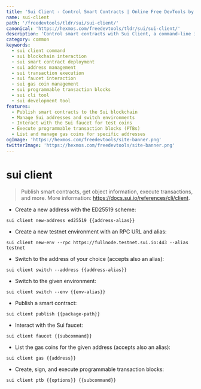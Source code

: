 ```yaml
---
title: 'Sui Client - Control Smart Contracts | Online Free DevTools by Hexmos'
name: sui-client
path: '/freedevtools/tldr/sui/sui-client/'
canonical: 'https://hexmos.com/freedevtools/tldr/sui/sui-client/'
description: 'Control smart contracts with Sui Client, a command-line interface for the Sui blockchain. Publish contracts, execute transactions, and manage addresses. Free online tool, no registration required.'
category: common
keywords:
  - sui client command
  - sui blockchain interaction
  - sui smart contract deployment
  - sui address management
  - sui transaction execution
  - sui faucet interaction
  - sui gas coin management
  - sui programmable transaction blocks
  - sui cli tool
  - sui development tool
features:
  - Publish smart contracts to the Sui blockchain
  - Manage Sui addresses and switch environments
  - Interact with the Sui faucet for test coins
  - Execute programmable transaction blocks (PTBs)
  - List and manage gas coins for specific addresses
ogImage: 'https://hexmos.com/freedevtools/site-banner.png'
twitterImage: 'https://hexmos.com/freedevtools/site-banner.png'
---
```


# sui client

> Publish smart contracts, get object information, execute transactions, and more.
> More information: <https://docs.sui.io/references/cli/client>.

- Create a new address with the ED25519 scheme:

`sui client new-address ed25519 {{address-alias}}`

- Create a new testnet environment with an RPC URL and alias:

`sui client new-env --rpc https://fullnode.testnet.sui.io:443 --alias testnet`

- Switch to the address of your choice (accepts also an alias):

`sui client switch --address {{address-alias}}`

- Switch to the given environment:

`sui client switch --env {{env-alias}}`

- Publish a smart contract:

`sui client publish {{package-path}}`

- Interact with the Sui faucet:

`sui client faucet {{subcommand}}`

- List the gas coins for the given address (accepts also an alias):

`sui client gas {{address}}`

- Create, sign, and execute programmable transaction blocks:

`sui client ptb {{options}} {{subcommand}}`
